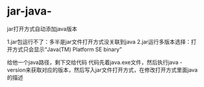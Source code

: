 # jar-java-
jar打开方式自动添加java版本

1.jar包运行不了：多半是jar文件打开方式没关联到java
2.jar运行多版本选择：打开方式只会显示“Java(TM) Platform SE binary”


给他一个java路径，剩下交给代码
代码先着java.exe文件，然后执行java -version来获取对应的版本，然后写入jar文件打开方式，在修改打开方式里面java的描述
